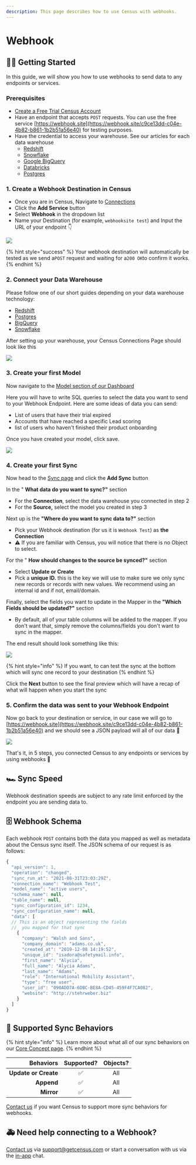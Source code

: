 ```yaml
---
description: This page describes how to use Census with webhooks.
---
```


# Webhook

## 🏃‍♂️ Getting Started

In this guide, we will show you how to use webhooks to send data to any endpoints or services.

### **Prerequisites**

* [Create a Free Trial Census Account](https://app.getcensus.com/)
* Have an endpoint that accepts `POST` requests. You can use the free service [https://webhook.site](https://webhook.site/c9ce13dd-c04e-4b82-b861-1b2b51a56e40) for testing purposes.
* Have the credential to access your warehouse. See our articles for each data warehouse
  * [Redshift](../sources/redshift.md)
  * [Snowflake](../sources/snowflake.md)
  * [Google BigQuery](../sources/google-bigquery.md)
  * [Databricks](../sources/databricks.md)
  * [Postgres](../sources/postgres.md)

### 1. Create a Webhook Destination in Census

* Once you are in Census, Navigate to [Connections](https://app.getcensus.com/connections)
* Click the **Add Service** button
* Select **Webhook** in the dropdown list
* Name your Destination \(for example, `webhooksite test`\) and Input the URL of your endpoint  👇

![](../.gitbook/assets/screely-1630450119455.png)

{% hint style="success" %}
Your webhook destination will automatically be tested as we send a`POST` request and waiting for a`200 OK`to confirm it works.
{% endhint %}

### 2. Connect your Data Warehouse

Please follow one of our short guides depending on your data warehouse technology:

* [Redshift](https://help.getcensus.com/article/10-configuring-redshift-postgresql-access)
* [Postgres](https://help.getcensus.com/article/10-configuring-redshift-postgresql-access)
* [BigQuery](https://help.getcensus.com/article/21-configuring-bigquery-access)
* [Snowflake](https://help.getcensus.com/article/8-configuring-snowflake-access)

After setting up your warehouse, your Census Connections Page should look like this

![](../.gitbook/assets/screely-1630450333687.png)

### 3. Create your first Model

Now navigate to the [Model section of our Dashboard](https://app.getcensus.com/models)

Here you will have to write SQL queries to select the data you want to send to your Webhook Endpoint. Here are some ideas of data you can send:

* List of users that have their trial expired
* Accounts that have reached a specific Lead scoring
* list of users who haven't finished their product onboarding

Once you have created your model, click save. 

![](https://s3.amazonaws.com/helpscout.net/docs/assets/5bb7d5d0042863158cc71f7e/images/5f6563834cedfd00173b9a49/file-zg53SxxpoO.png)

### 4. Create your first Sync

Now head to the [Sync page](https://app.getcensus.com/syncs) and click the **Add Sync** button

In the " **What data do you want to sync?"** section

* For the **Connection**, select the data warehouse you connected in step 2
* For the **Source,**  select the model you created in step 3

Next up is the **"Where do you want to sync data to?"** section

* Pick your Webhook destination \(for us it is `Webhook Test`\) as **the Connection**
* ⚠️ If you are familiar with Census, you will notice that there is no Object to select.

For the " **How should changes to the source be synced?"** section 

* Select **Update or Create**
* Pick a **unique ID.** this is the key we will use to make sure we only sync new records or records with new values. We recommend using an internal id and if not, email/domain.

Finally, select the fields you want to update in the Mapper in the **"Which Fields should be updated?"** section

* By default, all of your table columns will be added to the mapper. If you don't want that, simply remove the columns/fields you don't want to sync in the mapper.

The end result should look something like this:

![](../.gitbook/assets/screely-1630450861857.png)

{% hint style="info" %}
If you want, to can test the sync at the bottom which will sync one record to your destination
{% endhint %}

Click the **Next** button to see the final preview which will have a recap of what will happen when you start the sync

### 5. Confirm the data was sent to your Webhook Endpoint

Now go back to your destination or service, in our case we will go to [https://webhook.site](https://webhook.site/c9ce13dd-c04e-4b82-b861-1b2b51a56e40) and we should see a JSON payload will all of our data 🎉

![](../.gitbook/assets/screely-1630451103960.png)

That's it, in 5 steps, you connected Census to any endpoints or services by using webhooks 🎉

## 🏎 Sync Speed

Webhook destination speeds are subject to any rate limit enforced by the endpoint you are sending data to.

## 🗄 Webhook Schema

Each webhook `POST` contains both the data you mapped as well as metadata about the Census sync itself. The JSON schema of our request is as follows:

```javascript
{
  "api_version": 1,
  "operation": "changed",
  "sync_run_at": "2021-08-31T23:03:29Z",
  "connection_name": "Webhook Test",
  "model_name": "active users",
  "schema_name": null,
  "table_name": null,
  "sync_configuration_id": 1234,
  "sync_configuration_name": null,
  "data": [
  // This is an object representing the fields
  //  you mapped for that sync
    {
      "company": "Walsh and Sons",
      "company_domain": "adams.co.uk",
      "created_at": "2019-12-08 14:19:52",
      "unique_id": "isadora@safetymail.info",
      "first_name": "Alycia",
      "full_name": "Alycia Adams",
      "last_name": "Adams",
      "role": "International Mobility Assistant",
      "type": "free user",
      "user_id": "090ADD7A-6DBC-BE8A-CD45-459F4F7CA082",
      "website": "http://stehrweber.biz"
    }
  ]
}
```

## 🔄 Supported Sync Behaviors

{% hint style="info" %}
Learn more about what all of our sync behaviors on our [Core Concept page](../basics/core-concept.md#the-different-sync-behaviors).
{% endhint %}

| **Behaviors** | **Supported?** | **Objects?** |
| ---: | :---: | :---: |
| **Update or Create** | ✅ | All |
| **Append** | ✅ | All |
| **Mirror** | ✅ | All |

[Contact us](mailto:support@getcensus.com) if you want Census to support more sync behaviors for webhooks.

## 🚑 Need help connecting to a Webhook?

[Contact us](mailto:support@getcensus.com) via support@getcensus.com or start a conversation with us via the [in-app](https://app.getcensus.com) chat.

